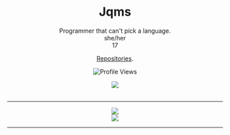 <h1 align="center">Jqms</h1>
<p align="center">Programmer that can't pick a language.
<br>
she/her
<br>
17
<p align="center"><a href="https://github.com/jqms?tab=repositories">Repositories</a>.</p>
  <p align="center">
    <img src="https://komarev.com/ghpvc/?username=jqms&style=for-the-badge&color=red" alt="Profile Views">
  </p>
</a>

<p align="center">
  <img src="https://lanyard.cnrad.dev/api/582594004479246343?borderRadius=5px&animated=:true" />
  <br>
  <br>
  </p>
  <hr>
<p align="center">
  <img src = "https://github-readme-streak-stats.herokuapp.com/?user=jqms&theme=dark&hide_border=true">
  <br>
  <img src = "https://github-readme-stats.vercel.app/api/top-langs/?username=jqms&theme=dark&hide_border=true&include_all_commits=true&count_private=false"
  <br>
  <hr>
 </p>
